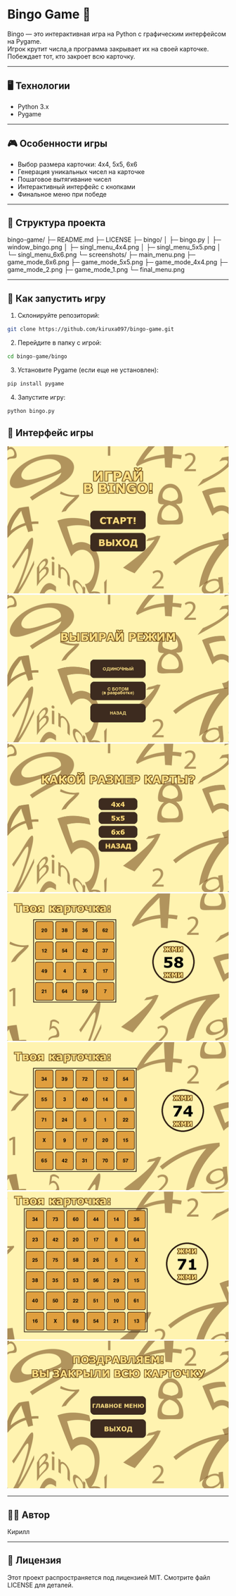 # Bingo Game 🎲

Bingo — это интерактивная игра на Python с графическим интерфейсом на Pygame.  
Игрок крутит числа,а программа закрывает их на своей карточке. Побеждает тот, кто закроет всю карточку.

---

## 🖥️ Технологии

- Python 3.x  
- Pygame

---

## 🎮 Особенности игры

- Выбор размера карточки: 4x4, 5x5, 6x6  
- Генерация уникальных чисел на карточке  
- Пошаговое вытягивание чисел  
- Интерактивный интерфейс с кнопками
- Финальное меню при победе

---

## 📂 Структура проекта

bingo-game/
├─ README.md
├─ LICENSE
├─ bingo/
│   ├─ bingo.py
│   ├─ window_bingo.png
│   ├─ singl_menu_4x4.png
│   ├─ singl_menu_5x5.png
│   └─ singl_menu_6x6.png
└─ screenshots/
    ├─ main_menu.png
    ├─ game_mode_6x6.png
    ├─ game_mode_5x5.png
    ├─ game_mode_4x4.png
    ├─ game_mode_2.png
    ├─ game_mode_1.png
    └─ final_menu.png

---

## 🚀 Как запустить игру

1. Склонируйте репозиторий:

```bash
git clone https://github.com/kiruxa097/bingo-game.git
```

2. Перейдите в папку с игрой:

```bash
cd bingo-game/bingo
```

3. Установите Pygame (если еще не установлен):

```bash
pip install pygame
```

4. Запустите игру:

```bash
python bingo.py
```

## 📸 Интерфейс игры

![Главное меню](screenshots/main_menu.png)
![Выбор режима](screenshots/game_mode_1.png)
![Выбор размера карточки](screenshots/game_mode_2.png)
![Карточка 4x4](screenshots/game_mode_4x4.png)
![Карточка 5x5](screenshots/game_mode_5x5.png)
![Карточка 6x6](screenshots/game_mode_6x6.png)
![Финальное меню](screenshots/final_menu.png)

---

## 👨‍💻 Автор

Кирилл

---

## 📝 Лицензия

Этот проект распространяется под лицензией MIT. Смотрите файл LICENSE для деталей.
